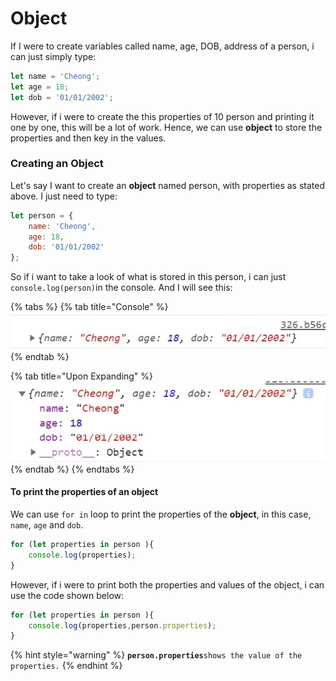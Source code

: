 # Object

If I were to create variables called name, age, DOB, address of a person, i can just simply type:

```javascript
let name = 'Cheong';
let age = 18;
let dob = '01/01/2002';
```

However, if i were to create the this properties of 10 person and printing it one by one, this will be a lot of work. Hence, we can use **object** to store the properties and then key in the values.

### Creating an Object

Let's say I want to create an **object** named person, with properties as stated above. I just need to type:

```javascript
let person = {
    name: 'Cheong',
    age: 18,
    dob: '01/01/2002'
};
```

So if i want to take a look of what is stored in this person, i can just `console.log(person)`in the console. And I will see this:

{% tabs %}
{% tab title="Console" %}
![](../.gitbook/assets/gitbook_object.jpg)
{% endtab %}

{% tab title="Upon Expanding" %}
![](../.gitbook/assets/gitbook_object_expand.jpg)
{% endtab %}
{% endtabs %}

#### To print the properties of an object

We can use `for in` loop to print the properties of the **object**, in this case, `name`, `age` and `dob`.

```javascript
for (let properties in person ){
    console.log(properties); 
}
```

However, if i were to print both the properties and values of the object, i can use the code shown below:

```javascript
for (let properties in person ){
    console.log(properties,person.properties);
}
```

{% hint style="warning" %}
**`person.properties`**`shows the value of the properties.`
{% endhint %}

